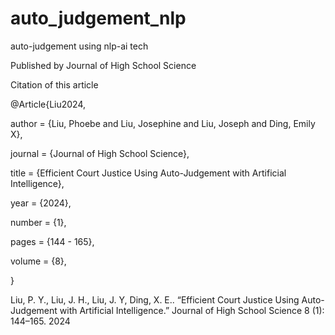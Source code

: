 # auto_judgement_nlp
auto-judgement using nlp-ai tech

Published by Journal of High School Science

Citation of this article

@Article{Liu2024,

  author    = {Liu, Phoebe and Liu, Josephine and Liu, Joseph and Ding, Emily X},
  
  journal   = {Journal of High School Science},
  
  title     = {Efficient Court Justice Using Auto-Judgement with Artificial Intelligence},
  
  year      = {2024},
  
  number    = {1},
  
  pages     = {144 - 165},
  
  volume    = {8},
  
}

Liu, P. Y., Liu, J. H., Liu, J. Y, Ding, X. E.. “Efficient Court Justice Using Auto-Judgement with Artificial Intelligence.” Journal of High School Science 8 (1): 144–165. 2024

